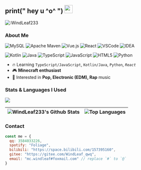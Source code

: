 ## print(" hey u ^o^ ") <img src="https://user-images.githubusercontent.com/5679180/79618120-0daffb80-80be-11ea-819e-d2b0fa904d07.gif" width="27">

![:WindLeaf233](https://count.getloli.com/get/@WindLeaf233?theme=rule34)

### About Me

<p>
  <img alt="MySQL" src="https://img.shields.io/badge/Gradle-005C84?style=for-the-badge&logo=gradle&logoColor=white" />
  <img alt="Apache Maven" src="https://img.shields.io/badge/apache_maven-C71A36?style=for-the-badge&logo=apachemaven&logoColor=white" />
  <img alt="Vue.js" src="https://img.shields.io/badge/Vue.js-35495E?style=for-the-badge&logo=vuedotjs&logoColor=4FC08D" />
  <img alt="React" src="https://img.shields.io/badge/React-20232A?style=for-the-badge&logo=react&logoColor=61DAFB" />
  <img alt="VSCode" src="https://img.shields.io/badge/VSCode-0078D4?style=for-the-badge&logo=visual%20studio%20code&logoColor=white" />
  <img alt="IDEA" src="https://img.shields.io/badge/IntelliJ_IDEA-000000.svg?style=for-the-badge&logo=intellij-idea&logoColor=white" />
</p>

<p>
  <img alt="Kotlin" src="https://img.shields.io/badge/Kotlin-0095D5?&style=for-the-badge&logo=kotlin&logoColor=white" />
  <img alt="Java" src="https://img.shields.io/badge/Java(OpenJDK)-ED8B00?style=for-the-badge&logo=openjdk&logoColor=white" />
  <img alt="TypeScript" src="https://img.shields.io/badge/TypeScript-007ACC?style=for-the-badge&logo=typescript&logoColor=white" />
  <img alt="JavaScript" src="https://img.shields.io/badge/JavaScript-323330?style=for-the-badge&logo=javascript&logoColor=F7DF1E" />
  <img alt="HTML5" src="https://img.shields.io/badge/HTML5-E34F26?style=for-the-badge&logo=html5&logoColor=white" />
  <img alt="Python" src="https://img.shields.io/badge/Python-FFD43B?style=for-the-badge&logo=python&logoColor=blue" />
</p>

- 🔥 Learning  `TypeScript/JavaScript`, `Kotlin/Java`, `Python`, *`React`*
- 🎮 **Minecraft enthusiast**
- 🎵 Interested in **Pop, Electronic (EDM), Rap** music

### Stats & Languages I Used

<img src="https://github-profile-summary-cards.vercel.app/api/cards/profile-details?username=WindLeaf233&theme=radical" />

|<img align="center" src="https://github-readme-stats.vercel.app/api?username=WindLeaf233&theme=radical&show_icons=true&hide=stars&count_private=true&hide_border=true" alt="WindLeaf233's Github Stats" />|<img align="center" src="https://github-readme-stats.vercel.app/api/top-langs/?username=WindLeaf233&layout=compact&theme=radical&hide_border=true" alt="Top Languages"/>|
|--|--|

### Contact

```javascript
const me = {
  qq: 3584033226,
  spotify: "Foliage",
  bilibili: "https://space.bilibili.com/157395160",
  gitee: "https://gitee.com/WindLeaf_qwq",
  email: "mc.windleaf#foxmail.com" // replace `#` to `@`
}
```
